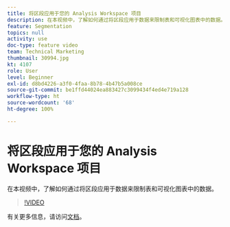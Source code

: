 ```yaml
---
title: 将区段应用于您的 Analysis Workspace 项目
description: 在本视频中，了解如何通过将区段应用于数据来限制表和可视化图表中的数据。
feature: Segmentation
topics: null
activity: use
doc-type: feature video
team: Technical Marketing
thumbnail: 30994.jpg
kt: 4107
role: User
level: Beginner
exl-id: d8bd4226-a3f0-4faa-8b78-4b47b5a008ce
source-git-commit: be1ffd44024ea883427c3099434f4ed4e719a128
workflow-type: ht
source-wordcount: '68'
ht-degree: 100%

---
```


# 将区段应用于您的 Analysis Workspace 项目

在本视频中，了解如何通过将区段应用于数据来限制表和可视化图表中的数据。

>[!VIDEO](https://video.tv.adobe.com/v/30994/?quality=12)

有关更多信息，请访问[文档](https://experienceleague.adobe.com/docs/analytics/components/segmentation/segmentation-workflow/t-seg-apply.html)。
